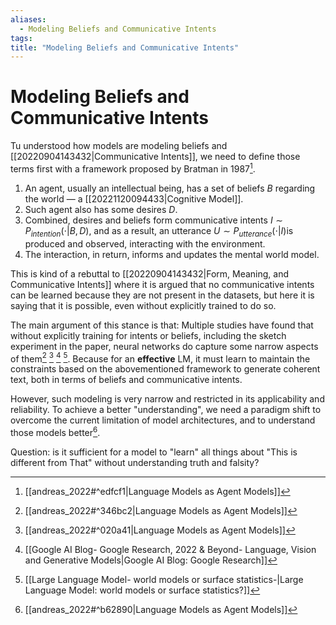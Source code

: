 ```yaml
---
aliases:
  - Modeling Beliefs and Communicative Intents
tags:
title: "Modeling Beliefs and Communicative Intents"
---
```


# Modeling Beliefs and Communicative Intents

Tu understood how models are modeling beliefs and [[20220904143432|Communicative Intents]], we need to define those terms first with a framework proposed by Bratman in 1987[^1].
1. An agent, usually an intellectual being, has a set of beliefs $B$ regarding the world — a [[20221120094433|Cognitive Model]].
2. Such agent also has some desires $D$.
3. Combined, desires and beliefs form communicative intents $I \sim P_{intention}(\cdot|B, D)$, and as a result, an utterance $U \sim P_{utterance}(\cdot | I)$is produced and observed, interacting with the environment.
4. The interaction, in return, informs and updates the mental world model.

This is kind of a rebuttal to [[20220904143432|Form, Meaning, and Communicative Intents]] where it is argued that no communicative intents can be learned because they are not present in the datasets, but here it is saying that it is possible, even without explicitly trained to do so.

The main argument of this stance is that: Multiple studies have found that without explicitly training for intents or beliefs, including the sketch experiment in the paper, neural networks do capture some narrow aspects of them[^2] [^3] [^4] [^5]. Because for an **effective** LM, it must learn to maintain the constraints based on the abovementioned framework to generate coherent text, both in terms of beliefs and communicative intents.

However, such modeling is very narrow and restricted in its applicability and reliability. To achieve a better "understanding", we need a paradigm shift to overcome the current limitation of model architectures, and to understand those models better[^6].

Question: is it sufficient for a model to "learn" all things about "This is different from That" without understanding truth and falsity?

[^1]: [[andreas_2022#^edfcf1|Language Models as Agent Models]]
[^2]: [[andreas_2022#^346bc2|Language Models as Agent Models]]
[^3]: [[andreas_2022#^020a41|Language Models as Agent Models]]
[^4]: [[Google AI Blog- Google Research, 2022 & Beyond- Language, Vision and Generative Models|Google AI Blog: Google Research]]
[^5]: [[Large Language Model- world models or surface statistics-|Large Language Model: world models or surface statistics?]]
[^6]: [[andreas_2022#^b62890|Language Models as Agent Models]]